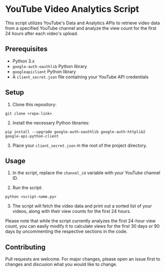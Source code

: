 # YouTube Video Analytics Script

This script utilizes YouTube's Data and Analytics APIs to retrieve video data from a specified YouTube channel and analyze the view count for the first 24 hours after each video's upload.

## Prerequisites

- Python 3.x
- `google-auth-oauthlib` Python library
- `googleapiclient` Python library
- A `client_secret.json` file containing your YouTube API credentials

## Setup

1. Clone this repository:
```
git clone <repo-link>
```
2. Install the necessary Python libraries:
```
pip install --upgrade google-auth-oauthlib google-auth-httplib2 google-api-python-client
```
3. Place your `client_secret.json` in the root of the project directory.

## Usage

1. In the script, replace the `channel_id` variable with your YouTube channel ID.

2. Run the script:
```
python <script-name.py>
```
3. The script will fetch the video data and print out a sorted list of your videos, along with their view counts for the first 24 hours.

Please note that while the script currently analyzes the first 24-hour view count, you can easily modify it to calculate views for the first 30 days or 90 days by uncommenting the respective sections in the code.

## Contributing

Pull requests are welcome. For major changes, please open an issue first to changes and discusion what you would like to change.
